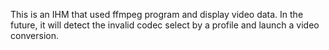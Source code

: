 This is an IHM that used ffmpeg program and display video data. 
In the future, it will detect the invalid codec select by a profile and launch a video conversion. 
